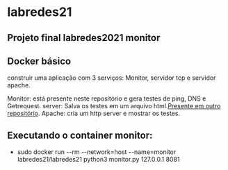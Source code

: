 # labredes21
## Projeto final labredes2021 monitor

## Docker básico
construir uma aplicação com 3 serviços: Monitor, servidor tcp e servidor apache.

Monitor: está presente neste repositório e gera testes de ping, DNS e Getrequest.
server: Salva os testes em um arquivo html.[Presente em outro repositório](https://github.com/hitalofm/labredes21host).
Apache: cria um http server e mostrar os testes.

## Executando o container monitor:

- sudo docker run --rm --network=host --name=monitor labredes21/labredes21 python3 monitor.py 127.0.0.1 8081
